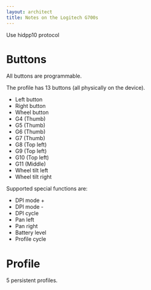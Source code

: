 ```yaml
---
layout: architect
title: Notes on the Logitech G700s
---
```


Use hidpp10 protocol


# Buttons

All buttons are programmable.

The profile has 13 buttons (all physically on the device).

- Left button
- Right button
- Wheel button
- G4 (Thumb)
- G5 (Thumb)
- G6 (Thumb)
- G7 (Thumb)
- G8 (Top left)
- G9 (Top left)
- G10 (Top left)
- G11 (Middle)
- Wheel tilt left
- Wheel tilt right


Supported special functions are:

- DPI mode +
- DPI mode -
- DPI cycle
- Pan left
- Pan right
- Battery level
- Profile cycle


# Profile

5 persistent profiles.

